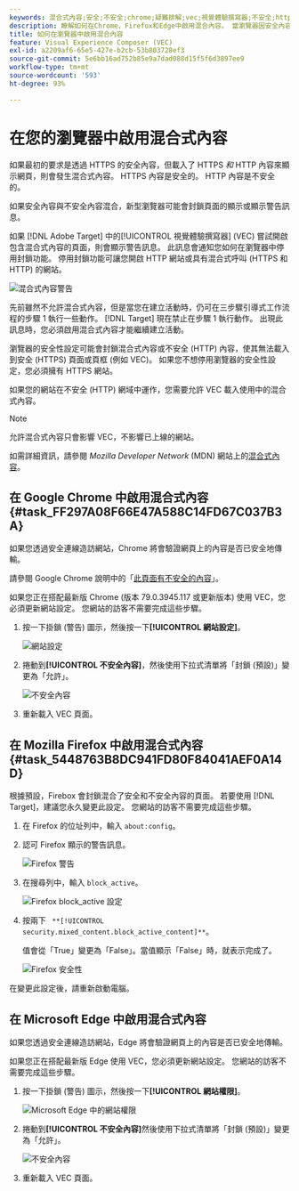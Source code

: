 ```yaml
---
keywords: 混合式內容;安全;不安全;chrome;疑難排解;vec;視覺體驗撰寫器;不安全;http;https;firefox;internet explorer
description: 瞭解如何在Chrome、Firefox和Edge中啟用混合內容。 當瀏覽器因安全內容與不安全內容混合而阻止頁面顯示時，可以啟用混合內容。
title: 如何在瀏覽器中啟用混合內容
feature: Visual Experience Composer (VEC)
exl-id: a2209af6-65e5-427e-b2cb-53b803728ef3
source-git-commit: 5e6bb16ad752b85e9a7dad088d15f5f6d3897ee9
workflow-type: tm+mt
source-wordcount: '593'
ht-degree: 93%

---
```


# 在您的瀏覽器中啟用混合式內容

如果最初的要求是透過 HTTPS 的安全內容，但載入了 HTTPS *和* HTTP 內容來顯示網頁，則會發生混合式內容。 HTTPS 內容是安全的。 HTTP 內容是不安全的。

如果安全內容與不安全內容混合，新型瀏覽器可能會封鎖頁面的顯示或顯示警告訊息。

如果 [!DNL Adobe Target] 中的[!UICONTROL 視覺體驗撰寫器] (VEC) 嘗試開啟包含混合式內容的頁面，則會顯示警告訊息。 此訊息會通知您如何在瀏覽器中停用封鎖功能。 停用封鎖功能可讓您開啟 HTTP 網站或具有混合式呼叫 (HTTPS 和 HTTP) 的網站。

![混合式內容警告](/help/main/c-experiences/c-visual-experience-composer/r-troubleshoot-composer/assets/mixed_content_warning.png)

先前雖然不允許混合式內容，但是當您在建立活動時，仍可在三步驟引導式工作流程的步驟 1 執行一些動作。 [!DNL Target] 現在禁止在步驟 1 執行動作。 出現此訊息時，您必須啟用混合式內容才能繼續建立活動。

瀏覽器的安全性設定可能會封鎖混合式內容或不安全 (HTTP) 內容，使其無法載入到安全 (HTTPS) 頁面或頁框 (例如 VEC)。 如果您不想停用瀏覽器的安全性設定，您必須擁有 HTTPS 網站。

如果您的網站在不安全 (HTTP) 網域中運作，您需要允許 VEC 載入使用中的混合式內容。

>[!NOTE]
>
>允許混合式內容只會影響 VEC，不影響已上線的網站。

如需詳細資訊，請參閱 *Mozilla Developer Network* (MDN) 網站上的[混合式內容](https://developer.mozilla.org/en-US/docs/Web/Security/Mixed_content)。

## 在 Google Chrome 中啟用混合式內容 {#task_FF297A08F66E47A588C14FD67C037B3A}

如果您透過安全連線造訪網站，Chrome 將會驗證網頁上的內容是否已安全地傳輸。

請參閱 Google Chrome 說明中的「[此頁面有不安全的內容](https://support.google.com/chrome/answer/1342714?hl=en)」。

如果您正在搭配最新版 Chrome (版本 79.0.3945.117 或更新版本) 使用 VEC，您必須更新網站設定。 您網站的訪客不需要完成這些步驟。

1. 按一下掛鎖 (警告) 圖示，然後按一下&#x200B;**[!UICONTROL 網站設定]**。

   ![網站設定](/help/main/c-experiences/c-visual-experience-composer/r-troubleshoot-composer/assets/site-settings.png)

1. 捲動到&#x200B;**[!UICONTROL 不安全內容]**，然後使用下拉式清單將「封鎖 (預設)」變更為「允許」。

   ![不安全內容](/help/main/c-experiences/c-visual-experience-composer/r-troubleshoot-composer/assets/insecure-content.png)

1. 重新載入 VEC 頁面。

## 在 Mozilla Firefox 中啟用混合式內容 {#task_5448763B8DC941FD80F84041AEF0A14D}

根據預設，Firebox 會封鎖混合了安全和不安全內容的頁面。 若要使用 [!DNL Target]，建議您永久變更此設定。 您網站的訪客不需要完成這些步驟。

1. 在 Firefox 的位址列中，輸入 `about:config`。
1. 認可 Firefox 顯示的警告訊息。

   ![Firefox 警告](/help/main/c-experiences/c-visual-experience-composer/r-troubleshoot-composer/assets/firefox.png)

1. 在搜尋列中，輸入 `block_active`。

   ![Firefox block_active 設定](/help/main/c-experiences/c-visual-experience-composer/r-troubleshoot-composer/assets/firefox3.png)

1. 按兩下 ` **[!UICONTROL security.mixed_content.block_active_content]**`。

   值會從「True」變更為「False」。當值顯示「False」時，就表示完成了。

   ![Firefox 安全性](/help/main/c-experiences/c-visual-experience-composer/r-troubleshoot-composer/assets/firefox2.png)

在變更此設定後，請重新啟動電腦。

## 在 Microsoft Edge 中啟用混合式內容

如果您透過安全連線造訪網站，Edge 將會驗證網頁上的內容是否已安全地傳輸。

如果您正在搭配最新版 Edge 使用 VEC，您必須更新網站設定。 您網站的訪客不需要完成這些步驟。

1. 按一下掛鎖 (警告) 圖示，然後按一下&#x200B;**[!UICONTROL 網站權限]**。

   ![Microsoft Edge 中的網站權限](/help/main/c-experiences/c-visual-experience-composer/r-troubleshoot-composer/assets/ms-edge.png)

1. 捲動到&#x200B;**[!UICONTROL 不安全內容]**&#x200B;然後使用下拉式清單將「封鎖 (預設)」變更為「允許」。

   ![不安全內容](/help/main/c-experiences/c-visual-experience-composer/r-troubleshoot-composer/assets/ms-edge-2.png)

1. 重新載入 VEC 頁面。
